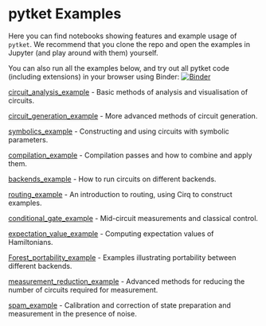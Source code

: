 # pytket Examples

Here you can find notebooks showing features and example usage of `pytket`. We
recommend that you clone the repo and open the examples in Jupyter (and play
around with them) yourself. 

You can also run all the examples below, and try out all pytket code (including extensions) in your
browser using Binder:  [![Binder](https://mybinder.org/badge_logo.svg)](https://mybinder.org/v2/gh/CQCL/pytket/master?filepath=examples)

[circuit_analysis_example](https://github.com/CQCL/pytket/blob/master/examples/circuit_analysis_example.ipynb) -
Basic methods of analysis and visualisation of circuits.

[circuit_generation_example](https://github.com/CQCL/pytket/blob/master/examples/circuit_generation_example.ipynb) -
More advanced methods of circuit generation.

[symbolics_example](https://github.com/CQCL/pytket/blob/master/examples/symbolics_example.ipynb) -
Constructing and using circuits with symbolic parameters.

[compilation_example](https://github.com/CQCL/pytket/blob/master/examples/compilation_example.ipynb) -
Compilation passes and how to combine and apply them.

[backends_example](https://github.com/CQCL/pytket/blob/master/examples/backends_example.ipynb) -
How to run circuits on different backends.

[routing_example](https://github.com/CQCL/pytket/blob/master/examples/routing_example.ipynb) -
An introduction to routing, using Cirq to construct examples.

[conditional_gate_example](https://github.com/CQCL/pytket/blob/master/examples/conditional_gate_example.ipynb) -
Mid-circuit measurements and classical control.

[expectation_value_example](https://github.com/CQCL/pytket/blob/master/examples/expectation_value_example.ipynb) -
Computing expectation values of Hamiltonians.

[Forest_portability_example](https://github.com/CQCL/pytket/blob/master/examples/Forest_portability_example.ipynb) -
Examples illustrating portability between different backends.

[measurement_reduction_example](https://github.com/CQCL/pytket/blob/master/examples/measurement_reduction_example.ipynb) -
Advanced methods for reducing the number of circuits required for measurement.

[spam_example](https://github.com/CQCL/pytket/blob/master/examples/spam_example.ipynb) -
Calibration and correction of state preparation and measurement in the presence of noise.
